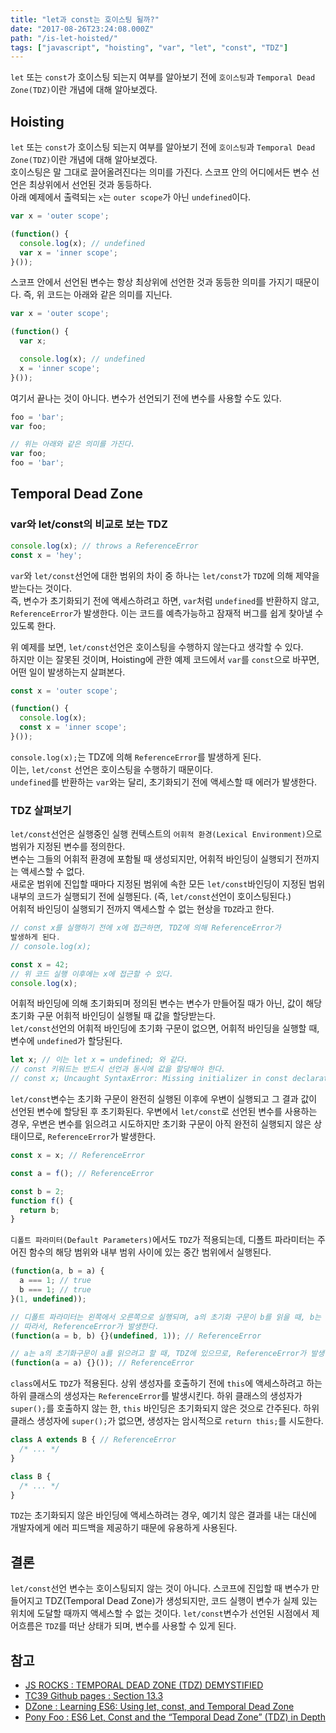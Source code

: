 ```yaml
---
title: "let과 const는 호이스팅 될까?"
date: "2017-08-26T23:24:08.000Z"
path: "/is-let-hoisted/"
tags: ["javascript", "hoisting", "var", "let", "const", "TDZ"]
---
```


`let` 또는 `const`가 호이스팅 되는지 여부를 알아보기 전에 `호이스팅`과 `Temporal Dead Zone(TDZ)`이란 개념에 대해 알아보겠다.

## Hoisting
`let` 또는 `const`가 호이스팅 되는지 여부를 알아보기 전에 `호이스팅`과 `Temporal Dead Zone(TDZ)`이란 개념에 대해 알아보겠다.<br />
호이스팅은 말 그대로 끌어올려진다는 의미를 가진다. 스코프 안의 어디에서든 변수 선언은 최상위에서 선언된 것과 동등하다.<br />
아래 예제에서 출력되는 `x`는 `outer scope`가 아닌 `undefined`이다.

```js
var x = 'outer scope';

(function() {
  console.log(x); // undefined
  var x = 'inner scope';
}());
```

스코프 안에서 선언된 변수는 항상 최상위에 선언한 것과 동등한 의미를 가지기 때문이다.
즉, 위 코드는 아래와 같은 의미를 지닌다.

```js
var x = 'outer scope';

(function() {
  var x;

  console.log(x); // undefined
  x = 'inner scope';
}());
```

여기서 끝나는 것이 아니다. 변수가 선언되기 전에 변수를 사용할 수도 있다.

```js
foo = 'bar';
var foo;

// 위는 아래와 같은 의미를 가진다.
var foo;
foo = 'bar';
```

## Temporal Dead Zone
### var와 let/const의 비교로 보는 TDZ
```js
console.log(x); // throws a ReferenceError
const x = 'hey';
```

`var`와 `let/const`선언에 대한 범위의 차이 중 하나는 `let/const`가 `TDZ`에 의해 제약을 받는다는 것이다.<br />
즉, 변수가 초기화되기 전에 액세스하려고 하면, `var`처럼 `undefined`를 반환하지 않고, `ReferenceError`가 발생한다.
이는 코드를 예측가능하고 잠재적 버그를 쉽게 찾아낼 수 있도록 한다.

위 예제를 보면, `let/const`선언은 호이스팅을 수행하지 않는다고 생각할 수 있다.<br />
하지만 이는 잘못된 것이며, Hoisting에 관한 예제 코드에서 `var`를 `const`으로 바꾸면, 어떤 일이 발생하는지 살펴본다.

```js
const x = 'outer scope';

(function() {
  console.log(x);
  const x = 'inner scope';
}());
```

`console.log(x);`는 TDZ에 의해 `ReferenceError`를 발생하게 된다.<br />
이는, `let/const` 선언은 호이스팅을 수행하기 때문이다.<br />
`undefined`를 반환하는 `var`와는 달리, 초기화되기 전에 액세스할 때 에러가 발생한다.

### TDZ 살펴보기

`let/const`선언은 실행중인 실행 컨텍스트의 `어휘적 환경(Lexical Environment)`으로 범위가 지정된 변수를 정의한다.<br />
변수는 그들의 어휘적 환경에 포함될 때 생성되지만, 어휘적 바인딩이 실행되기 전까지는 액세스할 수 없다.<br />
새로운 범위에 진입할 때마다 지정된 범위에 속한 모든 `let/const`바인딩이 지정된 범위 내부의 코드가 실행되기 전에 실행된다. (즉, `let/const`선언이 호이스팅된다.)<br />
어휘적 바인딩이 실행되기 전까지 액세스할 수 없는 현상을 `TDZ`라고 한다.

```js
// const x를 실행하기 전에 x에 접근하면, TDZ에 의해 ReferenceError가
발생하게 된다.
// console.log(x);

const x = 42;
// 위 코드 실행 이후에는 x에 접근할 수 있다.
console.log(x);
```

어휘적 바인딩에 의해 초기화되며 정의된 변수는 변수가 만들어질 때가 아닌, 값이 해당 초기화 구문 어휘적 바인딩이 실행될 때 값을 할당받는다.<br />
`let/const`선언의 어휘적 바인딩에 초기화 구문이 없으면, 어휘적 바인딩을 실행할 때, 변수에 `undefined`가 할당된다.

```js
let x; // 이는 let x = undefined; 와 같다.
// const 키워드는 반드시 선언과 동시에 값을 할당해야 한다.
// const x; Uncaught SyntaxError: Missing initializer in const declaration
```

`let/const`변수는 초기화 구문이 완전히 실행된 이후에 우변이 실행되고 그 결과 값이 선언된 변수에 할당된 후 초기화된다.
우변에서 `let/const`로 선언된 변수를 사용하는 경우, 우변은 변수를 읽으려고 시도하지만 초기화 구문이 아직 완전히 실행되지 않은 상태이므로, `ReferenceError`가 발생한다.

```js
const x = x; // ReferenceError
```

```js
const a = f(); // ReferenceError

const b = 2;
function f() {
  return b;
}
```

`디폴트 파라미터(Default Parameters)`에서도 `TDZ`가 적용되는데, 디폴트 파라미터는 주어진 함수의 해당 범위와 내부 범위 사이에 있는 중간 범위에서 실행된다.
```js
(function(a, b = a) {
  a === 1; // true
  b === 1; // true
}(1, undefined));

// 디폴트 파라미터는 왼쪽에서 오른쪽으로 실행되며, a의 초기화 구문이 b를 읽을 때, b는 TDZ에 있다.
// 따라서, ReferenceError가 발생한다.
(function(a = b, b) {}(undefined, 1)); // ReferenceError

// a는 a의 초기화구문이 a를 읽으려고 할 때, TDZ에 있으므로, ReferenceError가 발생한다.
(function(a = a) {}()); // ReferenceError
```

`class`에서도 `TDZ`가 적용된다. 상위 생성자를 호출하기 전에 `this`에 액세스하려고 하는 하위 클래스의 생성자는 `ReferenceError`를 발생시킨다.
하위 클래스의 생성자가 `super();`를 호출하지 않는 한, `this` 바인딩은 초기화되지 않은 것으로 간주된다.
하위 클래스 생성자에 `super();`가 없으면, 생성자는 암시적으로 `return this;`를 시도한다.

```js
class A extends B { // ReferenceError
  /* ... */
}

class B {
  /* ... */
}
```

`TDZ`는 초기화되지 않은 바인딩에 액세스하려는 경우, 예기치 않은 결과를 내는 대신에 개발자에게 에러 피드백을 제공하기 때문에 유용하게 사용된다.

## 결론
`let/const`선언 변수는 호이스팅되지 않는 것이 아니다.
스코프에 진입할 때 변수가 만들어지고 TDZ(Temporal Dead Zone)가 생성되지만, 코드 실행이 변수가 실제 있는 위치에 도달할 때까지 액세스할 수 없는 것이다.
`let/const`변수가 선언된 시점에서 제어흐름은 `TDZ`를 떠난 상태가 되며, 변수를 사용할 수 있게 된다.

## 참고
- [JS ROCKS : TEMPORAL DEAD ZONE (TDZ) DEMYSTIFIED](http://jsrocks.org/2015/01/temporal-dead-zone-tdz-demystified)
- [TC39 Github pages : Section 13.3](https://tc39.github.io/ecma262/#sec-let-and-const-declarations)
- [DZone : Learning ES6: Using let, const, and Temporal Dead Zone](https://dzone.com/articles/learning-es6-using-let-const-and-temporal-dead-zon)
- [Pony Foo : ES6 Let, Const and the “Temporal Dead Zone” (TDZ) in Depth](https://ponyfoo.com/articles/es6-let-const-and-temporal-dead-zone-in-depth)

